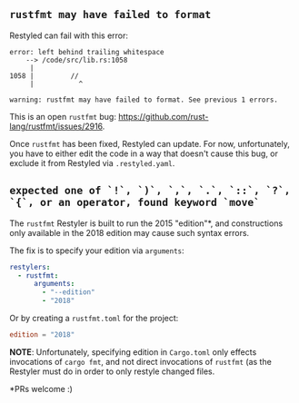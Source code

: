 ## `rustfmt may have failed to format`

Restyled can fail with this error:

```
error: left behind trailing whitespace
    --> /code/src/lib.rs:1058
     |
1058 |         // 
     |           ^

warning: rustfmt may have failed to format. See previous 1 errors.
```

This is an open `rustfmt` bug: https://github.com/rust-lang/rustfmt/issues/2916.

Once `rustfmt` has been fixed, Restyled can update. For now, unfortunately, you have to either edit the code in a way that doesn't cause this bug, or exclude it from Restyled via `.restyled.yaml`.

## ``expected one of `!`, `)`, `,`, `.`, `::`, `?`, `{`, or an operator, found keyword `move` ``

The `rustfmt` Restyler is built to run the 2015 "edition"*, and constructions only available in the 2018 edition may cause such syntax errors.

The fix is to specify your edition via `arguments`:

```yaml
restylers:
  - rustfmt:
      arguments:
        - "--edition"
        - "2018"
```

Or by creating a `rustfmt.toml` for the project:

```toml
edition = "2018"
```

**NOTE**: Unfortunately, specifying edition in `Cargo.toml` only effects invocations of `cargo fmt`, and not direct invocations of `rustfmt` (as the Restyler must do in order to only restyle changed files.

\*PRs welcome :)